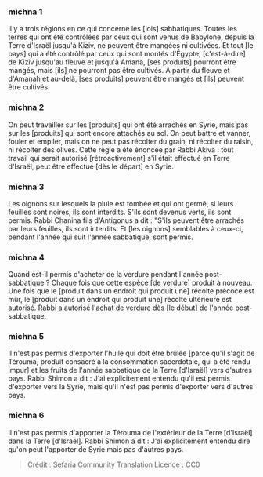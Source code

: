 
### michna 1
Il y a trois régions en ce qui concerne les [lois] sabbatiques. Toutes les terres qui ont été contrôlées par ceux qui sont venus de Babylone, depuis la Terre d'Israël jusqu'à Kiziv, ne peuvent être mangées ni cultivées. Et tout [le pays] qui a été contrôlé par ceux qui sont montés d'Égypte, [c'est-à-dire] de Kiziv jusqu'au fleuve et jusqu'à Amana, [ses produits] pourront être mangés, mais [ils] ne pourront pas être cultivés. A partir du fleuve et d'Amanah et au-delà, [ses produits] peuvent être mangés et [ils] peuvent être cultivés.

### michna 2
On peut travailler sur les [produits] qui ont été arrachés en Syrie, mais pas sur les [produits] qui sont encore attachés au sol. On peut battre et vanner, fouler et empiler, mais on ne peut pas récolter du grain, ni récolter du raisin, ni récolter des olives. Cette règle a été énoncée par Rabbi Akiva : tout travail qui serait autorisé [rétroactivement] s'il était effectué en Terre d'Israël, peut être effectué [dès le départ] en Syrie.

### michna 3
Les oignons sur lesquels la pluie est tombée et qui ont germé, si leurs feuilles sont noires, ils sont interdits. S'ils sont devenus verts, ils sont permis. Rabbi Chanina fils d'Antigonus a dit : "S'ils peuvent être arrachés par leurs feuilles, ils sont interdits. Et [les oignons] semblables à ceux-ci, pendant l'année qui suit l'année sabbatique, sont permis.

### michna 4
Quand est-il permis d'acheter de la verdure pendant l'année post-sabbatique ? Chaque fois que cette espèce [de verdure] produit à nouveau. Une fois que le [produit dans un endroit qui produit une] récolte précoce est mûr, le [produit dans un endroit qui produit une] récolte ultérieure est autorisé. Rabbi a autorisé l'achat de verdure dès [le début] de l'année post-sabbatique.

### michna 5
Il n'est pas permis d'exporter l'huile qui doit être brûlée [parce qu'il s'agit de Térouma, produit consacré à la consommation sacerdotale, qui a été rendu impur] et les fruits de l'année sabbatique de la Terre [d'Israël] vers d'autres pays. Rabbi Shimon a dit : J'ai explicitement entendu qu'il est permis d'exporter vers la Syrie, mais qu'il n'est pas permis d'exporter vers d'autres pays.

### michna 6
Il n'est pas permis d'apporter la Térouma de l'extérieur de la Terre [d'Israël] dans la Terre [d'Israël]. Rabbi Shimon a dit : J'ai explicitement entendu dire qu'on peut l'apporter de Syrie mais pas d'autres pays.

>Crédit : Sefaria Community Translation
>Licence : CC0